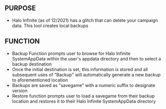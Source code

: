 ## PURPOSE
* Halo Infinite (as of 12/2021) has a glitch that can delete your campaign data. This tool creates local backups
## FUNCTION
* Backup Function prompts user to browse for Halo Infinite SystemAppData within the user's appdata directory and then to select a backup destination
* Once the initial destination is set, this information is stored and all subsequent uses of "Backup" will automatically generate a new backup to aforementioned location
* Backups are saved as "savegame" with a numeric suffix to designate version
* Restore function prompts user to load a savegame from their backup location and restores it to their Halo Infinite SystemAppData directory
